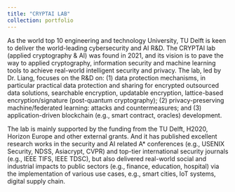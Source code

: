 ```yaml
---
title: "CRYPTAI LAB"
collection: portfolio
---
```


As the world top 10 engineering and technology University, TU Delft is keen to deliver the world-leading cybersecurity and AI R&D. The CRYPTAI lab (applied cryptography & AI) was found in 2021, and its vision is to pave the way to applied cryptography, information security and machine learning tools to achieve real-world intelligent security and privacy. The lab, led by Dr. Liang, focuses on the R&D on: (1) data protection mechanisms, in particular practical data protection and sharing for encrypted outsourced data solutions, searchable encryption, updatable encryption, lattice-based encryption/signature (post-quantum cryptography); (2) privacy-preserving machine/federated learning: attacks and countermeasures; and (3) application-driven blockchain (e.g., smart contract, oracles) development. 

The lab is mainly supported by the funding from the TU Delft, H2020, Horizon Europe and other external grants. And it has published excellent research works in the security and AI related A* conferences (e.g., USENIX Security, NDSS, Asiacrypt, CVPR) and top-tier international security journals (e.g., IEEE TIFS, IEEE TDSC), but also delivered real-world social and industrial impacts to public sectors (e.g., finance, education, hospital) via the implementation of various use cases, e.g., smart cities, IoT systems, digital supply chain.  
